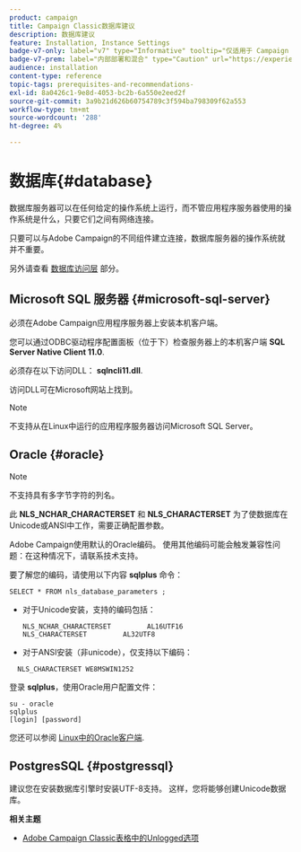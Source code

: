 ```yaml
---
product: campaign
title: Campaign Classic数据库建议
description: 数据库建议
feature: Installation, Instance Settings
badge-v7-only: label="v7" type="Informative" tooltip="仅适用于 Campaign Classic v7"
badge-v7-prem: label="内部部署和混合" type="Caution" url="https://experienceleague.adobe.com/docs/campaign-classic/using/installing-campaign-classic/architecture-and-hosting-models/hosting-models-lp/hosting-models.html?lang=zh-Hans" tooltip="仅适用于内部部署和混合部署"
audience: installation
content-type: reference
topic-tags: prerequisites-and-recommendations-
exl-id: 8a0426c1-9e8d-4053-bc2b-6a550e2eed2f
source-git-commit: 3a9b21d626b60754789c3f594ba798309f62a553
workflow-type: tm+mt
source-wordcount: '288'
ht-degree: 4%

---
```


# 数据库{#database}



数据库服务器可以在任何给定的操作系统上运行，而不管应用程序服务器使用的操作系统是什么，只要它们之间有网络连接。

只要可以与Adobe Campaign的不同组件建立连接，数据库服务器的操作系统就并不重要。

另外请查看 [数据库访问层](../../installation/using/prerequisites-of-campaign-installation-in-linux.md#database-access-layers) 部分。

## Microsoft SQL 服务器 {#microsoft-sql-server}

必须在Adobe Campaign应用程序服务器上安装本机客户端。

您可以通过ODBC驱动程序配置面板（位于下）检查服务器上的本机客户端 **SQL Server Native Client 11.0**.

必须存在以下访问DLL： **sqlncli11.dll**.

访问DLL可在Microsoft网站上找到。

>[!NOTE]
>
>不支持从在Linux中运行的应用程序服务器访问Microsoft SQL Server。

## Oracle {#oracle}

>[!NOTE]
>
>不支持具有多字节字符的列名。

此 **NLS_NCHAR_CHARACTERSET** 和 **NLS_CHARACTERSET** 为了使数据库在Unicode或ANSI中工作，需要正确配置参数。

Adobe Campaign使用默认的Oracle编码。 使用其他编码可能会触发兼容性问题：在这种情况下，请联系技术支持。

要了解您的编码，请使用以下内容 **sqlplus** 命令：

```
SELECT * FROM nls_database_parameters ;
```

* 对于Unicode安装，支持的编码包括：

  ```
  NLS_NCHAR_CHARACTERSET         AL16UTF16
  NLS_CHARACTERSET         AL32UTF8
  ```

* 对于ANSI安装（非unicode），仅支持以下编码：

```
  NLS_CHARACTERSET WE8MSWIN1252
```

登录 **sqlplus**，使用Oracle用户配置文件：

```
su - oracle 
sqlplus 
[login] [password]
```

您还可以参阅 [Linux中的Oracle客户端](../../installation/using/installing-packages-with-linux.md#oracle-client-in-linux).

## PostgresSQL {#postgressql}

建议您在安装数据库引擎时安装UTF-8支持。 这样，您将能够创建Unicode数据库。

**相关主题**

* [Adobe Campaign Classic表格中的Unlogged选项](https://helpx.adobe.com/campaign/kb/unlogged-tables-classic.html)
